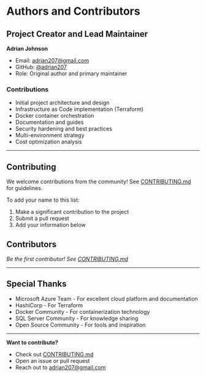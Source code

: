 # Authors and Contributors

## Project Creator and Lead Maintainer

**Adrian Johnson**
- Email: [adrian207@gmail.com](mailto:adrian207@gmail.com)
- GitHub: [@adrian207](https://github.com/adrian207)
- Role: Original author and primary maintainer

### Contributions
- Initial project architecture and design
- Infrastructure as Code implementation (Terraform)
- Docker container orchestration
- Documentation and guides
- Security hardening and best practices
- Multi-environment strategy
- Cost optimization analysis

---

## Contributing

We welcome contributions from the community! See [CONTRIBUTING.md](./CONTRIBUTING.md) for guidelines.

To add your name to this list:
1. Make a significant contribution to the project
2. Submit a pull request
3. Add your information below

## Contributors

<!-- Contributors will be listed here as they join the project -->

*Be the first contributor! See [CONTRIBUTING.md](./CONTRIBUTING.md)*

---

## Special Thanks

- Microsoft Azure Team - For excellent cloud platform and documentation
- HashiCorp - For Terraform
- Docker Community - For containerization technology
- SQL Server Community - For knowledge sharing
- Open Source Community - For tools and inspiration

---

**Want to contribute?** 
- Check out [CONTRIBUTING.md](./CONTRIBUTING.md)
- Open an issue or pull request
- Reach out to [adrian207@gmail.com](mailto:adrian207@gmail.com)

